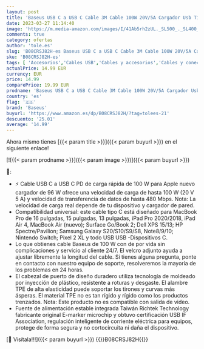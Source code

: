 ```yaml
---
layout: post
title: 'Baseus USB C a USB C Cable 3M Cable 100W 20V/5A Cargador Usb Tipo C Carga Rapida Compatible con iPad Pro 2021 2020 iPad air MacBook Pro 2021 Samsung Galaxy S22 S21Surface Book 2 USB-C Laptop'
date: 2023-03-27 11:14:40
image: 'https://m.media-amazon.com/images/I/41Ab5rh2zUL._SL500_._SL400_.jpg'
comments: true
category: ofertas
author: 'tole.es'
slug: 'B08CRSJ82H-es Baseus USB C a USB C Cable 3M Cable 100W 20V/5A Cargador...'
sku: 'B08CRSJ82H-es'
tags: [ 'Accesorios','Cables USB','Cables y accesorios','Cables y conectores','Informática','baseus','ipad','🇪🇸', ]
actualPrice: 14.99 EUR
currency: EUR
price: 14.99
comparePrice: 19.99 EUR
prodname: 'Baseus USB C a USB C Cable 3M Cable 100W 20V/5A Cargador Usb Tipo C Carga Rapida Compatible con iPad Pro 2021 2020 iPad air MacBook Pro 2021 Samsung Galaxy S22 S21Surface Book 2 USB-C Laptop'
country: 'es'
flag: '🇪🇸'
brand: 'Baseus'
buyurl: 'https://www.amazon.es/dp/B08CRSJ82H/?tag=tolees-21'
descuento: '25.01'
average: '14.99'
---
```


Ahora mismo tienes [{{< param title >}}]({{< param buyurl >}}) en el siguiente enlace!

[![{{< param prodname >}}]({{< param image >}})]({{< param buyurl >}})

🔎:

- ⚡ Cable USB C a USB C PD de carga rápida de 100 W para Apple nuevo cargador de 96 W ofrece una velocidad de carga de hasta 100 W (20 V 5 A) y velocidad de transferencia de datos de hasta 480 Mbps. Nota: La velocidad de carga real depende de tu dispositivo y cargador de pared.
- Compatibilidad universal: este cable tipo C está diseñado para MacBook Pro de 16 pulgadas, 15 pulgadas, 13 pulgadas, iPad Pro 2020/2018, iPad Air 4, MacBook Air (nuevo); Surface Go/Book 2; Dell XPS 15/13; HP Spectre/Pavilion; Samsung Galaxy S20/S10/S9/S8, Note8/9/10; Nintendo Switch; Pixel 2 XL y todo USB USB -Dispositivos C.
- Lo que obtienes cable Baseus de 100 W con de por vida sin complicaciones y servicio al cliente 24/7. El velcro adjunto ayuda a ajustar libremente la longitud del cable. Si tienes alguna pregunta, ponte en contacto con nuestro equipo de soporte, resolveremos la mayoría de los problemas en 24 horas.
- El cabezal de puerto de diseño duradero utiliza tecnología de moldeado por inyección de plástico, resistente a roturas y desgaste. El alambre TPE de alta elasticidad puede soportar los tirones y curvas más ásperas. El material TPE no es tan rígido y rígido como los productos trenzados. Nota: Este producto no es compatible con salida de video.
- Fuente de alimentación estable integrada Taiwán Richtek Technology fabricante original E-marker microchip y obtuvo certificación USB IF Association, regulación inteligente de corriente eléctrica para equipos, protege de forma segura y no cortocircuita ni daña el dispositivo.

[🛒 Visítala!!!]({{< param buyurl >}})
{{<world>}}B08CRSJ82H{{</world>}}
